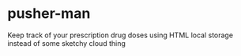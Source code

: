 # pusher-man
Keep track of your prescription drug doses using HTML local storage instead of some sketchy cloud thing
